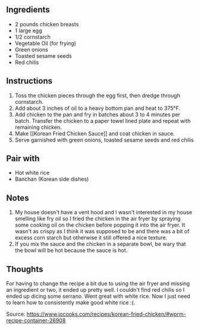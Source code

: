 ## Ingredients
- 2 pounds chicken breasts
- 1 large egg
- 1/2 cornstarch
- Vegetable Oil (for frying)
- Green onions
- Toasted sesame seeds
- Red chilis
## Instructions
1. Toss the chicken pieces through the egg first, then dredge through cornstarch.
2. Add about 3 inches of oil to a heavy bottom pan and heat to 375°F.
3. Add chicken to the pan and fry in batches about 3 to 4 minutes per batch. Transfer the chicken to a paper towel lined plate and repeat with remaining chicken.
4. Make [[Korean Fried Chicken Sauce]] and coat chicken in sauce.
5. Serve garnished with green onions, toasted sesame seeds and red chilis
## Pair with
- Hot white rice
- Banchan (Korean side dishes)
## Notes
1. My house doesn't have a vent hood and I wasn't interested in my house smelling like fry oil so I fried the chicken in the air fryer by spraying some cooking oil on the chicken before popping it into the air fryer. It wasn't as crispy as I think it was supposed to be and there was a bit of excess corn starch but otherwise it still offered a nice texture.
2. If you mix the sauce and the chicken in a separate bowl, be wary that the bowl will be hot because the sauce is hot.
## Thoughts
For having to change the recipe a bit due to using the air fryer and missing an ingredient or two, it ended up pretty well. I couldn't find red chilis so I ended up dicing some serrano. Went great with white rice. Now I just need to learn how to consistently make good white rice :(.
 
Source: https://www.jocooks.com/recipes/korean-fried-chicken/#wprm-recipe-container-26908

